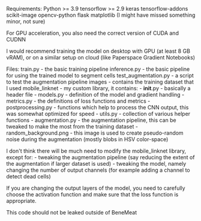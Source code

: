 Requirements:
Python >= 3.9
tensorflow >= 2.9
keras
tensorflow-addons
scikit-image
opencv-python
flask
matplotlib
(I might have missed something minor, not sure)

For GPU acceleration, you also need the correct version of CUDA and CUDNN

I would recommend training the model on desktop with GPU (at least 8 GB vRAM), or on a similar setup on cloud (like Paperspace Gradient Notebooks)

Files:
train.py - the basic training pipeline
inference.py - the basic pipeline for using the trained model to segment cells
test_augmentation.py - a script to test the augmentation pipeline
images - contains the training dataset that I used
mobile_linknet - my custom library, it contains:
    - __init__.py - basically a header file
    - models.py - definition of the model and gradient handling
    - metrics.py - the definitions of loss functions and metrics
    - postprocessing.py - functions which help to process the CNN output, this was somewhat optimized for speed
    - utils.py - collection of various helper functions
    - augmentation.py - the augmentation pipeline, this can be tweaked to make the most from the training dataset
    - random_background.png - this image is used to create pseudo-random noise during the augmentation (mostly blobs in HSV color-space)

I don't think there will be much need to modify the mobile_linknet library, except for:
    - tweaking the augmentation pipeline (say reducing the extent of the augmentation if larger dataset is used)
    - tweaking the model, namely changing the number of output channels (for example adding a channel to detect dead cells)

If you are changing the output layers of the model, you need to carefully choose the activation function and make sure that the loss function is appropriate.


This code should not be leaked outside of BeneMeat